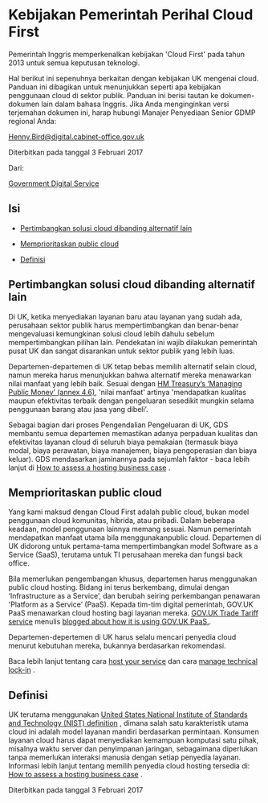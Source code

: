 
# Kebijakan Pemerintah Perihal Cloud First

Pemerintah Inggris memperkenalkan kebijakan 'Cloud First' pada tahun 2013 untuk semua keputusan teknologi.

Hal berikut ini sepenuhnya berkaitan dengan kebijakan UK mengenai cloud. Panduan ini dibagikan untuk menunjukkan seperti apa kebijakan penggunaan cloud di sektor publik. Panduan ini berisi tautan ke dokumen-dokumen lain dalam bahasa Inggris. Jika Anda menginginkan versi terjemahan dokumen ini, harap hubungi Manajer Penyediaan Senior GDMP regional Anda:

Henny.Bird@digital.cabinet-office.gov.uk

Diterbitkan pada tanggal 3 Februari 2017

Dari:

[Government Digital Service](https://www.gov.uk/government/organisations/government-digital-service)

## Isi

-   [Pertimbangkan solusi cloud dibanding alternatif lain](https://www.gov.uk/guidance/government-cloud-first-policy%23consider-cloud-solutions-before-alternatives)
    
-   [Memprioritaskan public cloud](https://www.gov.uk/guidance/government-cloud-first-policy%23public-cloud-first)
    
-   [Definisi](https://www.gov.uk/guidance/government-cloud-first-policy%23definitions)
    

## Pertimbangkan solusi cloud dibanding alternatif lain

Di UK, ketika menyediakan layanan baru atau layanan yang sudah ada, perusahaan sektor publik harus mempertimbangkan dan benar-benar mengevaluasi kemungkinan solusi cloud lebih dahulu sebelum mempertimbangkan pilihan lain. Pendekatan ini wajib dilakukan pemerintah pusat UK dan sangat disarankan untuk sektor publik yang lebih luas.

Departemen-departemen di UK tetap bebas memilih alternatif selain cloud, namun mereka harus menunjukkan bahwa alternatif mereka menawarkan nilai manfaat yang lebih baik. Sesuai dengan [HM Treasury’s ‘Managing Public Money’ (annex 4.6)](https://assets.publishing.service.gov.uk/government/uploads/system/uploads/attachment_data/file/742188/Managing_Public_Money__MPM__2018.pdf), 'nilai manfaat' artinya 'mendapatkan kualitas maupun efektivitas terbaik dengan pengeluaran sesedikit mungkin selama penggunaan barang atau jasa yang dibeli’.

Sebagai bagian dari proses Pengendalian Pengeluaran di UK, GDS membantu semua departemen memastikan adanya perpaduan kualitas dan efektivitas layanan cloud di seluruh biaya pemakaian (termasuk biaya modal, biaya perawatan, biaya manajemen, biaya pengoperasian dan biaya keluar). GDS mendasarkan jaminannya pada sejumlah faktor - baca lebih lanjut di [How to assess a hosting business case](https://www.gov.uk/guidance/how-to-assess-a-hosting-business-case) .

## Memprioritaskan public cloud

Yang kami maksud dengan Cloud First adalah public cloud, bukan model penggunaan cloud komunitas, hibrida, atau pribadi. Dalam beberapa keadaan, model penggunaan lainnya memang sesuai. Namun pemerintah mendapatkan manfaat utama bila menggunakanpublic cloud. Departemen di UK didorong untuk pertama-tama mempertimbangkan model Software as a Service (SaaS), terutama untuk TI perusahaan mereka dan fungsi back office.

Bila memerlukan pengembangan khusus, departemen harus menggunakan public cloud hosting. Bidang ini terus berkembang, dimulai dengan ‘Infrastructure as a Service’, dan berubah seiring perkembangan penawaran 'Platform as a Service’ (PaaS). Kepada tim-tim digital pemerintah, GOV.UK PaaS menawarkan cloud hosting bagi layanan mereka. [GOV.UK Trade Tariff service](https://www.gov.uk/trade-tariff) menulis [blogged about how it is using GOV.UK PaaS.](https://governmentasaplatform.blog.gov.uk/2016/09/29/first-service-paas/).

Departemen-depertemen di UK harus selalu mencari penyedia cloud menurut kebutuhan mereka, bukannya berdasarkan rekomendasi.

Baca lebih lanjut tentang cara [host your service](https://www.gov.uk/service-manual/technology/deciding-how-to-host-your-service) dan cara [manage technical lock-in](https://www.gov.uk/guidance/managing-technical-lock-in-in-the-cloud) .

## Definisi

UK terutama menggunakan [United States National Institute of Standards and Technology (NIST) definition](https://www.nist.gov/news-events/news/2011/10/final-version-nist-cloud-computing-definition-published) , dimana salah satu karakteristik utama cloud ini adalah model layanan mandiri berdasarkan permintaan. Konsumen layanan cloud harus dapat menyediakan kemampuan komputasi satu pihak, misalnya waktu server dan penyimpanan jaringan, sebagaimana diperlukan tanpa memerlukan interaksi manusia dengan setiap penyedia layanan. Informasi lebih lanjut tentang memilih penyedia cloud hosting tersedia di: [How to assess a hosting business case](https://www.gov.uk/guidance/how-to-assess-a-hosting-business-case) .

Diterbitkan pada tanggal 3 Februari 2017
